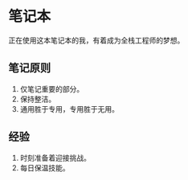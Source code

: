 # 笔记本

正在使用这本笔记本的我，有着成为全栈工程师的梦想。

## 笔记原则

1. 仅笔记重要的部分。
2. 保持整洁。
3. 通用胜于专用，专用胜于无用。

## 经验

1. 时刻准备着迎接挑战。
2. 每日保温技能。
